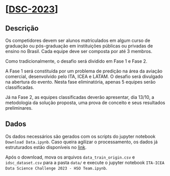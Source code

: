 # [[DSC-2023](https://comp.ita.br/dsc/edicoes/2023/)]

## Descrição

Os competidores devem ser alunos matriculados em algum curso de graduação ou pós-graduação em instituições públicas ou privadas de ensino no Brasil. Cada equipe deve ser composta por até 3 membros.

Como tradicionalmente, o desafio será dividido em Fase 1 e Fase 2.

A Fase 1 será constituída por um problema de predição na área da aviação comercial, desenvolvido pelo ITA, ICEA e LATAM. O desafio será divulgado na abertura do evento. Nesta fase eliminatória, apenas 5 equipes serão classificadas.

Já na Fase 2, as equipes classificadas deverão apresentar, dia 13/10, a metodologia da solução proposta, uma prova de conceito e seus resultados preliminares.


## Dados

Os dados necessários são gerados com os scripts do jupyter notebook `Download Data.ipynb`. Caso queira agilizar o processamento, os dados já estruturados estão disponíveis no [link](https://drive.google.com/drive/folders/1nEgT-n7Cnvqp0YxtVWdPGBgNq6NvOO2O).

Após o download, mova os arquivos `data_train_origin.csv` e `idsc_dataset.csv` para a pasta `data/` e execute o jupyter notebook `ITA-ICEA Data Science Challenge 2023 - HSO Team.ipynb`.